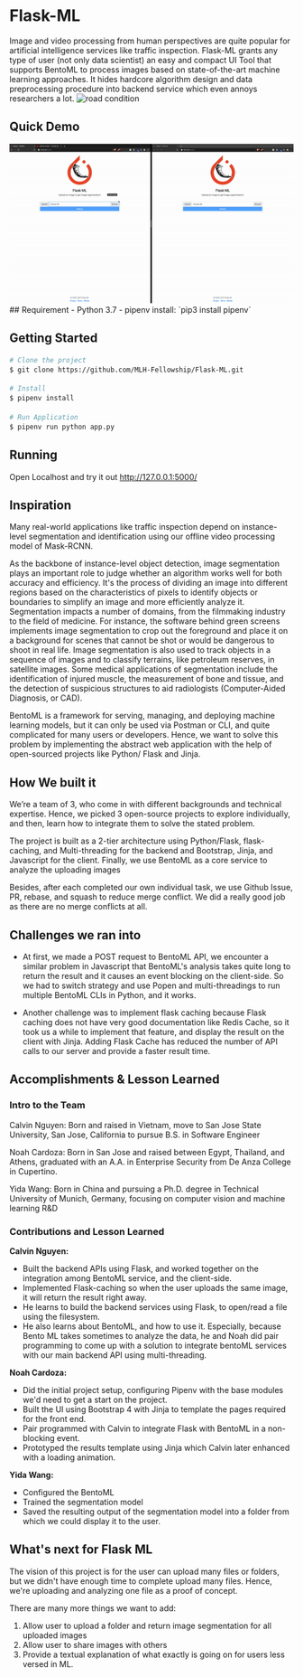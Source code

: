 # Flask-ML
Image and video processing from human perspectives are quite popular for artificial intelligence services like traffic inspection. Flask-ML grants any type of user (not only data scientist) an easy and compact UI Tool that supports BentoML to process images based on state-of-the-art machine learning approaches. It hides hardcore algorithm design and data preprocessing procedure into backend service which even annoys researchers a lot. 
<img src="img_process_backend/videos/3_result.gif" alt="road condition" frameborder="0" style="border:0" >
 
## Quick Demo 
<img src="assets/ezgif.com-gif-maker.gif" alt="road condition" frameborder="0" style="border:0" >
## Requirement
- Python 3.7
- pipenv install: `pip3 install pipenv`

## Getting Started

```sh
# Clone the project
$ git clone https://github.com/MLH-Fellowship/Flask-ML.git

# Install
$ pipenv install

# Run Application
$ pipenv run python app.py
```

## Running
Open Localhost and try it out http://127.0.0.1:5000/

## Inspiration
Many real-world applications like traffic inspection depend on instance-level segmentation and identification using our offline video processing model of Mask-RCNN.

As the backbone of instance-level object detection, image segmentation plays an important role to judge whether an algorithm works well for both accuracy and efficiency. It's the process of dividing an image into different regions based on the characteristics of pixels to identify objects or boundaries to simplify an image and more efficiently analyze it. Segmentation impacts a number of domains, from the filmmaking industry to the field of medicine. For instance, the software behind green screens implements image segmentation to crop out the foreground and place it on a background for scenes that cannot be shot or would be dangerous to shoot in real life. Image segmentation is also used to track objects in a sequence of images and to classify terrains, like petroleum reserves, in satellite images. Some medical applications of segmentation include the identification of injured muscle, the measurement of bone and tissue, and the detection of suspicious structures to aid radiologists (Computer-Aided Diagnosis, or CAD).

BentoML is a framework for serving, managing, and deploying machine learning models, but it can only be used via Postman or CLI, and quite complicated for many users or developers. Hence, we want to solve this problem by implementing the abstract web application with the help of open-sourced projects like Python/ Flask and Jinja.

## How We built it
We’re a team of 3, who come in with different backgrounds and technical expertise. Hence, we picked 3 open-source projects to explore individually, and then, learn how to integrate them to solve the stated problem. 

The project is built as a 2-tier architecture using Python/Flask, flask-caching, and Multi-threading for the backend and Bootstrap, Jinja, and Javascript for the client. Finally, we use BentoML as a core service to analyze the uploading images

Besides, after each completed our own individual task, we use Github Issue, PR, rebase, and squash to reduce merge conflict. We did a really good job as there are no merge conflicts at all.

## Challenges we ran into
- At first, we made a POST request to BentoML API, we encounter a similar problem in Javascript that BentoML's analysis takes quite long to return the result and it causes an event blocking on the client-side. So we had to switch strategy and use Popen and multi-threadings to run multiple BentoML CLIs in Python, and it works.

- Another challenge was to implement flask caching because Flask caching does not have very good documentation like Redis Cache, so it took us a while to implement that feature, and display the result on the client with Jinja. Adding Flask Cache has reduced the number of API calls to our server and provide a faster result time. 

## Accomplishments & Lesson Learned

### Intro to the Team
Calvin Nguyen: Born and raised in Vietnam, move to San Jose State University, San Jose, California to pursue B.S. in Software Engineer

Noah Cardoza: Born in San Jose and raised between Egypt, Thailand, and Athens, graduated with an A.A. in Enterprise Security from De Anza College in Cupertino.

Yida Wang: Born in China and pursuing a Ph.D. degree in Technical University of Munich, Germany, focusing on computer vision and machine learning R&D

### Contributions and Lesson Learned
**Calvin Nguyen:**
- Built the backend APIs using Flask, and worked together on the integration among BentoML service, and the client-side. 
- Implemented Flask-caching so when the user uploads the same image, it will return the result right away.
- He learns to build the backend services using Flask, to open/read a file using the filesystem.
- He also learns about BentoML, and how to use it. Especially, because Bento ML takes sometimes to analyze the data, he and Noah did pair programming to come up with a solution to integrate bentoML services with our main backend API using multi-threading.

**Noah Cardoza:**
- Did the initial project setup, configuring Pipenv with the base modules we'd need to get a start on the project.
- Built the UI using Bootstrap 4 with Jinja to template the pages required for the front end.
- Pair programmed with Calvin to integrate Flask with BentoML in a non-blocking event.
- Prototyped the results template using Jinja which Calvin later enhanced with a loading animation.

**Yida Wang:**
- Configured the BentoML
- Trained the segmentation model
- Saved the resulting output of the segmentation model into a folder from which we could display it to the user.

## What's next for Flask ML
The vision of this project is for the user can upload many files or folders, but we didn't have enough time to complete upload many files. Hence, we're uploading and analyzing one file as a proof of concept.

There are many more things we want to add:
1. Allow user to upload a folder and return image segmentation for all uploaded images
2. Allow user to share images with others
3. Provide a textual explanation of what exactly is going on for users less versed in ML.
